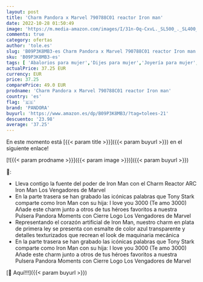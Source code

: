 ```yaml
---
layout: post
title: 'Charm Pandora x Marvel 790788C01 reactor Iron man'
date: 2022-10-28 01:50:49
image: 'https://m.media-amazon.com/images/I/31n-Oq-CxvL._SL500_._SL400_.jpg'
comments: true
category: ofertas
author: 'tole.es'
slug: 'B09P3K8MB3-es Charm Pandora x Marvel 790788C01 reactor Iron man'
sku: 'B09P3K8MB3-es'
tags: [ 'Abalorios para mujer','Dijes para mujer','Joyería para mujer','Moda','Moda Mujer','pandora','🇪🇸', ]
actualPrice: 37.25 EUR
currency: EUR
price: 37.25
comparePrice: 49.0 EUR
prodname: 'Charm Pandora x Marvel 790788C01 reactor Iron man'
country: 'es'
flag: '🇪🇸'
brand: 'PANDORA'
buyurl: 'https://www.amazon.es/dp/B09P3K8MB3/?tag=tolees-21'
descuento: '23.98'
average: '37.25'
---
```


En este momento está [{{< param title >}}]({{< param buyurl >}}) en el siguiente enlace!

[![{{< param prodname >}}]({{< param image >}})]({{< param buyurl >}})

🔎:

- Lleva contigo la fuente del poder de Iron Man con el Charm Reactor ARC Iron Man Los Vengadores de Marvel
- En la parte trasera se han grabado las icónicas palabras que Tony Stark comparte como Iron Man con su hija: I love you 3000 (Te amo 3000) Añade este charm junto a otros de tus héroes favoritos a nuestra Pulsera Pandora Moments con Cierre Logo Los Vengadores de Marvel
- Representando el corazón artificial de Iron Man, nuestro charm en plata de primera ley se presenta con esmalte de color azul transparente y detalles texturizados que recrean el look de maquinaria mecánica
- En la parte trasera se han grabado las icónicas palabras que Tony Stark comparte como Iron Man con su hija: I love you 3000 (Te amo 3000) Añade este charm junto a otros de tus héroes favoritos a nuestra Pulsera Pandora Moments con Cierre Logo Los Vengadores de Marvel

[🛒 Aquí!!!]({{< param buyurl >}})
